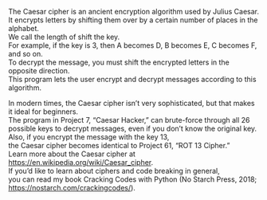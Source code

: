 The Caesar cipher is an ancient encryption algorithm used by Julius Caesar.  
It encrypts letters by shifting them over by a certain number of places in the alphabet.  
We call the length of shift the key.  
For example, if the key is 3, then A becomes D, B becomes E, C becomes F, and so on.  
To decrypt the message, you must shift the encrypted letters in the opposite direction.  
This program lets the user encrypt and decrypt messages according to this algorithm.  


In modern times, the Caesar cipher isn’t very sophisticated, but that makes it ideal for beginners.  
The program in Project 7, “Caesar Hacker,” can brute-force through all 26 possible keys to decrypt messages, 
even if you don’t know the original key. Also, if you encrypt the message with the key 13,  
the Caesar cipher becomes identical to Project 61, “ROT 13 Cipher.”   
Learn more about the Caesar cipher at https://en.wikipedia.org/wiki/Caesar_cipher.   
If you’d like to learn about ciphers and code breaking in general,  
you can read my book Cracking Codes with Python (No Starch Press, 2018; https://nostarch.com/crackingcodes/).

